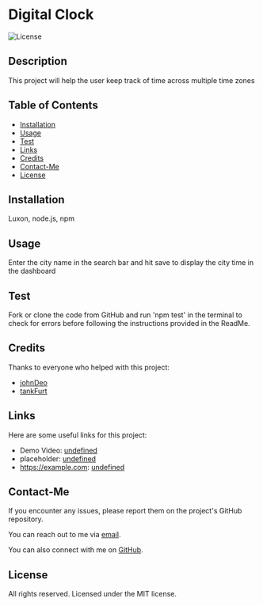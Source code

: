 # Digital Clock

![License](https://img.shields.io/badge/License-MIT-blue.svg)

## Description

This project will help the user keep track of time across multiple time zones

## Table of Contents

- [Installation](#installation)
- [Usage](#usage)
- [Test](#test)
- [Links](#links)
- [Credits](#credits)
- [Contact-Me](#contact-me)
- [License](#license)

## Installation

Luxon, node.js, npm

## Usage

Enter the city name in the search bar and hit save to display the city time in the dashboard

## Test

Fork or clone the code from GitHub and run 'npm test' in the terminal to check for errors before following the instructions provided in the ReadMe.

## Credits

Thanks to everyone who helped with this project:

- [johnDeo](https://github.com/johnDeo)
- [tankFurt](https://github.com/tankFurt)

## Links

Here are some useful links for this project:

- Demo Video: [undefined](undefined)
- placeholder: [undefined](undefined)
- https://example.com: [undefined](undefined)

## Contact-Me

If you encounter any issues, please report them on the project's GitHub repository.

You can reach out to me via [email](email@address.com).

You can also connect with me on [GitHub](https://github.com/SampleName).

## License

All rights reserved. Licensed under the MIT license.
